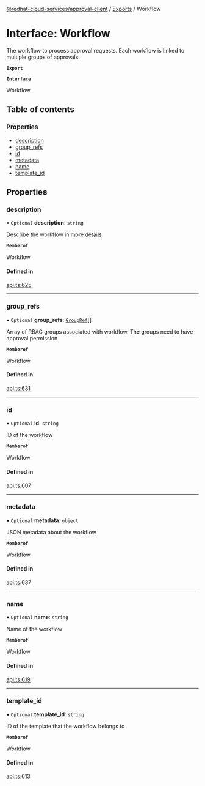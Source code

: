 [@redhat-cloud-services/approval-client](../README.md) / [Exports](../modules.md) / Workflow

# Interface: Workflow

The workflow to process approval requests. Each workflow is linked to multiple groups of approvals.

**`Export`**

**`Interface`**

Workflow

## Table of contents

### Properties

- [description](Workflow.md#description)
- [group\_refs](Workflow.md#group_refs)
- [id](Workflow.md#id)
- [metadata](Workflow.md#metadata)
- [name](Workflow.md#name)
- [template\_id](Workflow.md#template_id)

## Properties

### description

• `Optional` **description**: `string`

Describe the workflow in more details

**`Memberof`**

Workflow

#### Defined in

[api.ts:625](https://github.com/mkholjuraev/javascript-clients/blob/master/packages/approval/api.ts#L625)

___

### group\_refs

• `Optional` **group\_refs**: [`GroupRef`](GroupRef.md)[]

Array of RBAC groups associated with workflow. The groups need to have approval permission

**`Memberof`**

Workflow

#### Defined in

[api.ts:631](https://github.com/mkholjuraev/javascript-clients/blob/master/packages/approval/api.ts#L631)

___

### id

• `Optional` **id**: `string`

ID of the workflow

**`Memberof`**

Workflow

#### Defined in

[api.ts:607](https://github.com/mkholjuraev/javascript-clients/blob/master/packages/approval/api.ts#L607)

___

### metadata

• `Optional` **metadata**: `object`

JSON metadata about the workflow

**`Memberof`**

Workflow

#### Defined in

[api.ts:637](https://github.com/mkholjuraev/javascript-clients/blob/master/packages/approval/api.ts#L637)

___

### name

• `Optional` **name**: `string`

Name of the workflow

**`Memberof`**

Workflow

#### Defined in

[api.ts:619](https://github.com/mkholjuraev/javascript-clients/blob/master/packages/approval/api.ts#L619)

___

### template\_id

• `Optional` **template\_id**: `string`

ID of the template that the workflow belongs to

**`Memberof`**

Workflow

#### Defined in

[api.ts:613](https://github.com/mkholjuraev/javascript-clients/blob/master/packages/approval/api.ts#L613)
